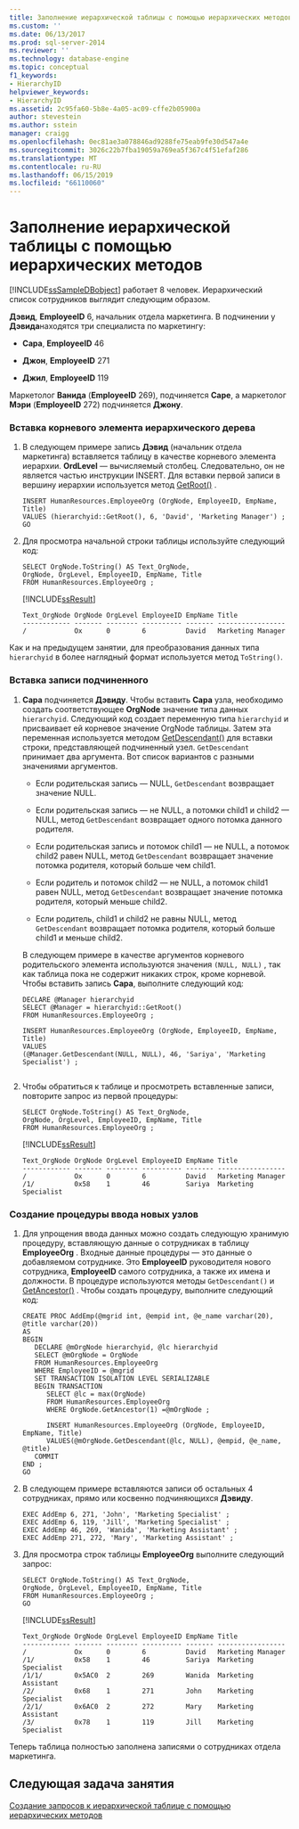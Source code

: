 ```yaml
---
title: Заполнение иерархической таблицы с помощью иерархических методов | Документация Майкрософт
ms.custom: ''
ms.date: 06/13/2017
ms.prod: sql-server-2014
ms.reviewer: ''
ms.technology: database-engine
ms.topic: conceptual
f1_keywords:
- HierarchyID
helpviewer_keywords:
- HierarchyID
ms.assetid: 2c95fa60-5b8e-4a05-ac09-cffe2b05900a
author: stevestein
ms.author: sstein
manager: craigg
ms.openlocfilehash: 0ec81ae3a078846ad9288fe75eab9fe30d547a4e
ms.sourcegitcommit: 3026c22b7fba19059a769ea5f367c4f51efaf286
ms.translationtype: MT
ms.contentlocale: ru-RU
ms.lasthandoff: 06/15/2019
ms.locfileid: "66110060"
---
```

# <a name="populating-a-hierarchical-table-using-hierarchical-methods"></a>Заполнение иерархической таблицы с помощью иерархических методов
  [!INCLUDE[ssSampleDBobject](../../includes/sssampledbobject-md.md)] работает 8 человек. Иерархический список сотрудников выглядит следующим образом.  
  
 **Дэвид**, **EmployeeID** 6, начальник отдела маркетинга. В подчинении у **Дэвида**находятся три специалиста по маркетингу:  
  
-   **Сара**, **EmployeeID** 46  
  
-   **Джон**, **EmployeeID** 271  
  
-   **Джил**, **EmployeeID** 119  
  
 Маркетолог **Ванида** (**EmployeeID** 269), подчиняется **Саре**, а маркетолог **Мэри** (**EmployeeID** 272) подчиняется **Джону**.  
  
### <a name="to-insert-the-root-of-the-hierarchy-tree"></a>Вставка корневого элемента иерархического дерева  
  
1.  В следующем примере запись **Дэвид** (начальник отдела маркетинга) вставляется таблицу в качестве корневого элемента иерархии. **OrdLevel** — вычисляемый столбец. Следовательно, он не является частью инструкции INSERT. Для вставки первой записи в вершину иерархии используется метод [GetRoot()](/sql/t-sql/data-types/getroot-database-engine) .  
  
    ```  
    INSERT HumanResources.EmployeeOrg (OrgNode, EmployeeID, EmpName, Title)  
    VALUES (hierarchyid::GetRoot(), 6, 'David', 'Marketing Manager') ;  
    GO  
    ```  
  
2.  Для просмотра начальной строки таблицы используйте следующий код:  
  
    ```  
    SELECT OrgNode.ToString() AS Text_OrgNode,   
    OrgNode, OrgLevel, EmployeeID, EmpName, Title   
    FROM HumanResources.EmployeeOrg ;  
    ```  
  
     [!INCLUDE[ssResult](../../includes/ssresult-md.md)]  
  
    ```  
    Text_OrgNode OrgNode OrgLevel EmployeeID EmpName Title  
    ------------ ------- -------- ---------- ------- -----------------  
    /            Ox      0        6          David   Marketing Manager  
    ```  
  
 Как и на предыдущем занятии, для преобразования данных типа `hierarchyid` в более наглядный формат используется метод `ToString()`.  
  
### <a name="to-insert-a-subordinate-employee"></a>Вставка записи подчиненного  
  
1.  **Сара** подчиняется **Дэвиду**. Чтобы вставить **Сара** узла, необходимо создать соответствующее **OrgNode** значение типа данных `hierarchyid`. Следующий код создает переменную типа `hierarchyid` и присваивает ей корневое значение OrgNode таблицы. Затем эта переменная используется методом [GetDescendant()](/sql/t-sql/data-types/getdescendant-database-engine) для вставки строки, представляющей подчиненный узел. `GetDescendant` принимает два аргумента. Вот список вариантов с разными значениями аргументов.  
  
    -   Если родительская запись — NULL, `GetDescendant` возвращает значение NULL.  
  
    -   Если родительская запись — не NULL, а потомки child1 и child2 — NULL, метод `GetDescendant` возвращает одного потомка данного родителя.  
  
    -   Если родительская запись и потомок child1 — не NULL, а потомок child2 равен NULL, метод `GetDescendant` возвращает значение потомка родителя, который больше чем child1.  
  
    -   Если родитель и потомок child2 — не NULL, а потомок child1 равен NULL, метод `GetDescendant` возвращает значение потомка родителя, который меньше child2.  
  
    -   Если родитель, child1 и child2 не равны NULL, метод `GetDescendant` возвращает потомка родителя, который больше child1 и меньше child2.  
  
     В следующем примере в качестве аргументов корневого родительского элемента используются значения `(NULL, NULL)` , так как таблица пока не содержит никаких строк, кроме корневой. Чтобы вставить запись **Сара**, выполните следующий код:  
  
    ```  
    DECLARE @Manager hierarchyid   
    SELECT @Manager = hierarchyid::GetRoot()  
    FROM HumanResources.EmployeeOrg ;  
  
    INSERT HumanResources.EmployeeOrg (OrgNode, EmployeeID, EmpName, Title)  
    VALUES  
    (@Manager.GetDescendant(NULL, NULL), 46, 'Sariya', 'Marketing Specialist') ;  
  
    ```  
  
2.  Чтобы обратиться к таблице и просмотреть вставленные записи, повторите запрос из первой процедуры:  
  
    ```  
    SELECT OrgNode.ToString() AS Text_OrgNode,   
    OrgNode, OrgLevel, EmployeeID, EmpName, Title   
    FROM HumanResources.EmployeeOrg ;  
    ```  
  
     [!INCLUDE[ssResult](../../includes/ssresult-md.md)]  
  
    ```  
    Text_OrgNode OrgNode OrgLevel EmployeeID EmpName Title  
    ------------ ------- -------- ---------- ------- -----------------  
    /            Ox      0        6          David   Marketing Manager  
    /1/          0x58    1        46         Sariya  Marketing Specialist  
    ```  
  
### <a name="to-create-a-procedure-for-entering-new-nodes"></a>Создание процедуры ввода новых узлов  
  
1.  Для упрощения ввода данных можно создать следующую хранимую процедуру, вставляющую данные о сотрудниках в таблицу **EmployeeOrg** . Входные данные процедуры — это данные о добавляемом сотруднике. Это **EmployeeID** руководителя нового сотрудника, **EmployeeID** самого сотрудника, а также их имена и должности. В процедуре используются методы `GetDescendant()` и [GetAncestor()](/sql/t-sql/data-types/getancestor-database-engine) . Чтобы создать процедуру, выполните следующий код:  
  
    ```  
    CREATE PROC AddEmp(@mgrid int, @empid int, @e_name varchar(20), @title varchar(20))   
    AS   
    BEGIN  
       DECLARE @mOrgNode hierarchyid, @lc hierarchyid  
       SELECT @mOrgNode = OrgNode   
       FROM HumanResources.EmployeeOrg   
       WHERE EmployeeID = @mgrid  
       SET TRANSACTION ISOLATION LEVEL SERIALIZABLE  
       BEGIN TRANSACTION  
          SELECT @lc = max(OrgNode)   
          FROM HumanResources.EmployeeOrg   
          WHERE OrgNode.GetAncestor(1) =@mOrgNode ;  
  
          INSERT HumanResources.EmployeeOrg (OrgNode, EmployeeID, EmpName, Title)  
          VALUES(@mOrgNode.GetDescendant(@lc, NULL), @empid, @e_name, @title)  
       COMMIT  
    END ;  
    GO  
    ```  
  
2.  В следующем примере вставляются записи об остальных 4 сотрудниках, прямо или косвенно подчиняющихся **Дэвиду**.  
  
    ```  
    EXEC AddEmp 6, 271, 'John', 'Marketing Specialist' ;  
    EXEC AddEmp 6, 119, 'Jill', 'Marketing Specialist' ;  
    EXEC AddEmp 46, 269, 'Wanida', 'Marketing Assistant' ;  
    EXEC AddEmp 271, 272, 'Mary', 'Marketing Assistant' ;  
    ```  
  
3.  Для просмотра строк таблицы **EmployeeOrg** выполните следующий запрос:  
  
    ```  
    SELECT OrgNode.ToString() AS Text_OrgNode,   
    OrgNode, OrgLevel, EmployeeID, EmpName, Title   
    FROM HumanResources.EmployeeOrg ;  
    GO  
    ```  
  
     [!INCLUDE[ssResult](../../includes/ssresult-md.md)]  
  
    ```  
    Text_OrgNode OrgNode OrgLevel EmployeeID EmpName Title  
    ------------ ------- -------- ---------- ------- -----------------  
    /            Ox      0        6          David   Marketing Manager  
    /1/          0x58    1        46         Sariya  Marketing Specialist  
    /1/1/        0x5AC0  2        269        Wanida  Marketing Assistant  
    /2/          0x68    1        271        John    Marketing Specialist  
    /2/1/        0x6AC0  2        272        Mary    Marketing Assistant  
    /3/          0x78    1        119        Jill    Marketing Specialist  
    ```  
  
 Теперь таблица полностью заполнена записями о сотрудниках отдела маркетинга.  
  
## <a name="next-task-in-lesson"></a>Следующая задача занятия  
 [Создание запросов к иерархической таблице с помощью иерархических методов](lesson-2-3-querying-a-hierarchical-table-using-hierarchy-methods.md)  
  
  
